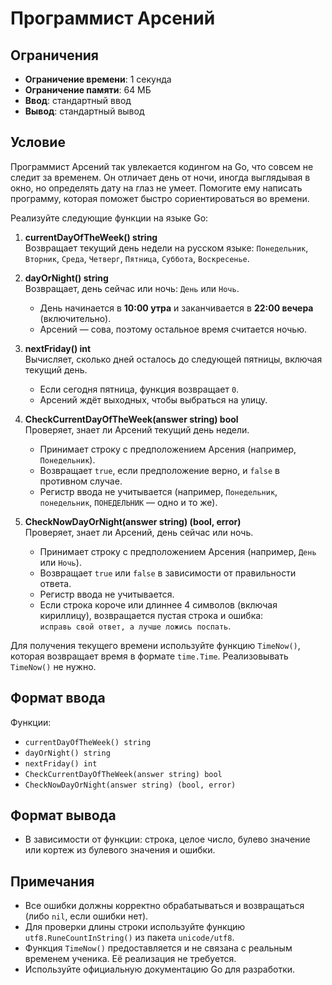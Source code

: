 # Программист Арсений

## Ограничения
- **Ограничение времени**: 1 секунда
- **Ограничение памяти**: 64 МБ
- **Ввод**: стандартный ввод
- **Вывод**: стандартный вывод

## Условие
Программист Арсений так увлекается кодингом на Go, что совсем не следит за временем. Он отличает день от ночи, иногда выглядывая в окно, но определять дату на глаз не умеет. Помогите ему написать программу, которая поможет быстро сориентироваться во времени.

Реализуйте следующие функции на языке Go:

1. **currentDayOfTheWeek() string**  
   Возвращает текущий день недели на русском языке: `Понедельник`, `Вторник`, `Среда`, `Четверг`, `Пятница`, `Суббота`, `Воскресенье`.

2. **dayOrNight() string**  
   Возвращает, день сейчас или ночь: `День` или `Ночь`.  
   - День начинается в **10:00 утра** и заканчивается в **22:00 вечера** (включительно).  
   - Арсений — сова, поэтому остальное время считается ночью.

3. **nextFriday() int**  
   Вычисляет, сколько дней осталось до следующей пятницы, включая текущий день.  
   - Если сегодня пятница, функция возвращает `0`.  
   - Арсений ждёт выходных, чтобы выбраться на улицу.

4. **CheckCurrentDayOfTheWeek(answer string) bool**  
   Проверяет, знает ли Арсений текущий день недели.  
   - Принимает строку с предположением Арсения (например, `Понедельник`).  
   - Возвращает `true`, если предположение верно, и `false` в противном случае.  
   - Регистр ввода не учитывается (например, `Понедельник`, `понедельник`, `ПОНЕДЕЛЬНИК` — одно и то же).

5. **CheckNowDayOrNight(answer string) (bool, error)**  
   Проверяет, знает ли Арсений, день сейчас или ночь.  
   - Принимает строку с предположением Арсения (например, `День` или `Ночь`).  
   - Возвращает `true` или `false` в зависимости от правильности ответа.  
   - Регистр ввода не учитывается.  
   - Если строка короче или длиннее 4 символов (включая кириллицу), возвращается пустая строка и ошибка:  
     `исправь свой ответ, а лучше ложись поспать`.

Для получения текущего времени используйте функцию `TimeNow()`, которая возвращает время в формате `time.Time`. Реализовывать `TimeNow()` не нужно.

## Формат ввода
Функции:
- `currentDayOfTheWeek() string`
- `dayOrNight() string`
- `nextFriday() int`
- `CheckCurrentDayOfTheWeek(answer string) bool`
- `CheckNowDayOrNight(answer string) (bool, error)`

## Формат вывода
- В зависимости от функции: строка, целое число, булево значение или кортеж из булевого значения и ошибки.

## Примечания
- Все ошибки должны корректно обрабатываться и возвращаться (либо `nil`, если ошибки нет).
- Для проверки длины строки используйте функцию `utf8.RuneCountInString()` из пакета `unicode/utf8`.
- Функция `TimeNow()` предоставляется и не связана с реальным временем ученика. Её реализация не требуется.
- Используйте официальную документацию Go для разработки.